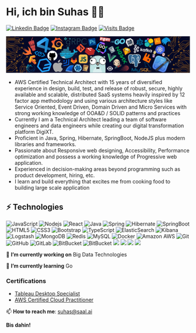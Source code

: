 # Hi, ich bin Suhas 👨‍💻

[![Linkedin Badge](https://img.shields.io/badge/-suhas-blue?style=flat-square&logo=Linkedin&logoColor=white&link=https://www.linkedin.com/in/suhas-saheer-bb570215/)](https://www.linkedin.com/in/suhas-saheer-bb570215/)
[![Instagram Badge](https://img.shields.io/badge/-suhaz247-purple?style=flat-square&logo=instagram&logoColor=white&link=https://instagram.com/suhaz247/)](https://instagram.com/suhaz247)
[![Visits Badge](https://badges.pufler.dev/visits/IamSuhaz/IamSuhaz)](https://badges.pufler.dev)

![](https://github.com/suhaz786/suhaz786/blob/master/images/header_.png)

* AWS Certified Technical Architect with 15 years of diversified experience in design, build, test, and release of robust, secure, highly available and scalable, distributed SaaS systems heavily inspired by 12 factor app methodology and using various architecture styles like Service Oriented, Event Driven, Domain Driven and Micro Services with strong working knowledge of OOA&D / SOLID patterns and practices
* Currently I am a Technical Architect leading a team of software engineers and data engineers while creating our digital transformation platform DigiXT.
* Proficient in Java, Spring, Hibernate, SpringBoot, NodeJS plus modern libraries and frameworks.
* Passionate about Responsive web designing, Accessibility, Performance optimization and possess a working knowledge of Progressive web application.
* Experienced in decision-making areas beyond programming such as product development, hiring, etc.
* I learn and build everything that excites me from cooking food to building large scale application

## ⚡ Technologies

![JavaScript](https://img.shields.io/badge/-JavaScript-black?style=flat-square&logo=javascript)
![Nodejs](https://img.shields.io/badge/-Nodejs-black?style=flat-square&logo=Node.js)
![React](https://img.shields.io/badge/-React-45b8d8?style=flat-square&logo=react&logoColor=white)
![Java](https://img.shields.io/badge/-java-E34A86?style=flat-square&logo=java)
![Spring](https://img.shields.io/badge/-Spring-green?style=flat-square&logo=spring)
![Hibernate](https://img.shields.io/badge/-Hibernate-black?style=flat-square&logo=hibernate)
![SpringBoot](https://img.shields.io/badge/-SpringBoot-green?style=flat-square&logo=SpringBoot)
![HTML5](https://img.shields.io/badge/-HTML5-E34F26?style=flat-square&logo=html5&logoColor=white)
![CSS3](https://img.shields.io/badge/-CSS3-1572B6?style=flat-square&logo=css3)
![Bootstrap](https://img.shields.io/badge/-Bootstrap-563D7C?style=flat-square&logo=bootstrap)
<img alt="TypeScript" src="https://img.shields.io/badge/-TypeScript-007ACC?style=flat-square&logo=typescript&logoColor=white" />
![ElasticSearch](https://img.shields.io/badge/-ElasticSearch-005571?style=flat-square&logo=elasticsearch)
![Kibana](https://img.shields.io/badge/-Kibana-005571?style=flat-square&logo=kibana)
![Logstash](https://img.shields.io/badge/-Logstash-005571?style=flat-square&logo=logstash)
![MongoDB](https://img.shields.io/badge/-MongoDB-black?style=flat-square&logo=mongodb)
![Redis](https://img.shields.io/badge/-Redis-black?style=flat-square&logo=Redis)
![MySQL](https://img.shields.io/badge/-MySQL-black?style=flat-square&logo=mysql)
![Docker](https://img.shields.io/badge/-Docker-black?style=flat-square&logo=docker)
![Amazon AWS](https://img.shields.io/badge/Amazon%20AWS-232F3E?style=flat-square&logo=amazon-aws)
![Git](https://img.shields.io/badge/-Git-black?style=flat-square&logo=git)
![GitHub](https://img.shields.io/badge/-GitHub-181717?style=flat-square&logo=github)
![GitLab](https://img.shields.io/badge/-GitLab-FCA121?style=flat-square&logo=gitlab)
![BitBucket](https://img.shields.io/badge/-BitBucket-darkblue?style=flat-square&logo=bitbucket)
![BitBucket](https://img.shields.io/badge/-BitBucket-darkblue?style=flat-square&logo=bitbucket)
![](https://img.shields.io/badge/OS-Linux-informational?style=flat&logo=linux&logoColor=white&color=2bbc8a)
![](https://img.shields.io/badge/Editor-IntelliJ_IDEA-informational?style=flat&logo=intellij-idea&logoColor=white&color=2bbc8a)
![](https://img.shields.io/badge/Tools-PostgreSQL-informational?style=flat&logo=postgresql&logoColor=white&color=2bbc8a)
![](https://img.shields.io/badge/Tools-Kubernetes-informational?style=flat&logo=kubernetes&logoColor=white&color=2bbc8a)

🔭 **I’m currently working on**  Big Data Technologies

🌱 **I’m currently learning** Go 

### Certifications
* [Tableau Desktop Specialist](https://www.credly.com/badges/b3deb55e-800f-4b06-baae-0615436042a0/public_url)
* [AWS Certified Cloud Practitioner](https://www.credly.com/badges/e1a70a2c-5b92-4be3-805c-60061b0bed2f?source=linked_in_profile)


📫 **How to reach me**: suhas@saal.ai

<b>Bis dahin!</b>
